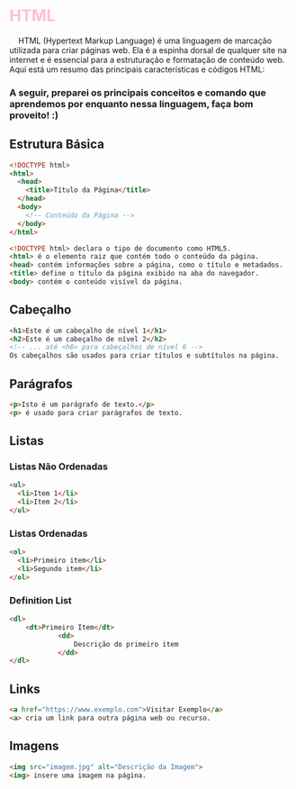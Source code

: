 # <font color="pink">HTML</font> 
&nbsp;&nbsp;&nbsp;&nbsp;HTML (Hypertext Markup Language) é uma linguagem de marcação utilizada para criar páginas web. Ela é a espinha dorsal de qualquer site na internet e é essencial para a estruturação e formatação de conteúdo web. Aqui está um resumo das principais características e códigos HTML:

### A seguir, preparei os principais conceitos e comando que aprendemos por enquanto nessa linguagem, faça bom proveito! :) 


## Estrutura Básica
```html
<!DOCTYPE html>
<html>
  <head>
    <title>Título da Página</title>
  </head>
  <body>
    <!-- Conteúdo da Página -->
  </body>
</html>

<!DOCTYPE html> declara o tipo de documento como HTML5.
<html> é o elemento raiz que contém todo o conteúdo da página.
<head> contém informações sobre a página, como o título e metadados.
<title> define o título da página exibido na aba do navegador.
<body> contém o conteúdo visível da página.
```

## Cabeçalho
```html
<h1>Este é um cabeçalho de nível 1</h1>
<h2>Este é um cabeçalho de nível 2</h2>
<!-- ... até <h6> para cabeçalhos de nível 6 -->
Os cabeçalhos são usados para criar títulos e subtítulos na página.
```

## Parágrafos
```html
<p>Isto é um parágrafo de texto.</p>
<p> é usado para criar parágrafos de texto.
```

## Listas

### Listas Não Ordenadas
```html
<ul>
  <li>Item 1</li>
  <li>Item 2</li>
</ul>
```
### Listas Ordenadas
```html
<ol>
  <li>Primeiro item</li>
  <li>Segundo item</li>
</ol>
```
### Definition List
```html
<dl>
    <dt>Primeiro Item</dt>
            <dd>
                Descrição do primeiro item
            </dd>
</dl>
```

## Links
```html
<a href="https://www.exemplo.com">Visitar Exemplo</a>
<a> cria um link para outra página web ou recurso.
```

## Imagens
```html
<img src="imagem.jpg" alt="Descrição da Imagem">
<img> insere uma imagem na página.
```







